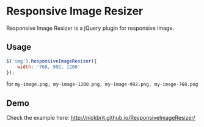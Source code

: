 # Responsive Image Resizer

Responsive Image Resizer is a jQuery plugin for responsive image.

## Usage

```javascript
$('img').ResponsiveImageResizer({
	width: '768, 992, 1200'
});
```

for ```my-image.png, my-image-1200.png, my-image-992.png, my-image-768.png``` 

## Demo

Check the example here: http://nickbrit.github.io/ResponsiveImageResizer/